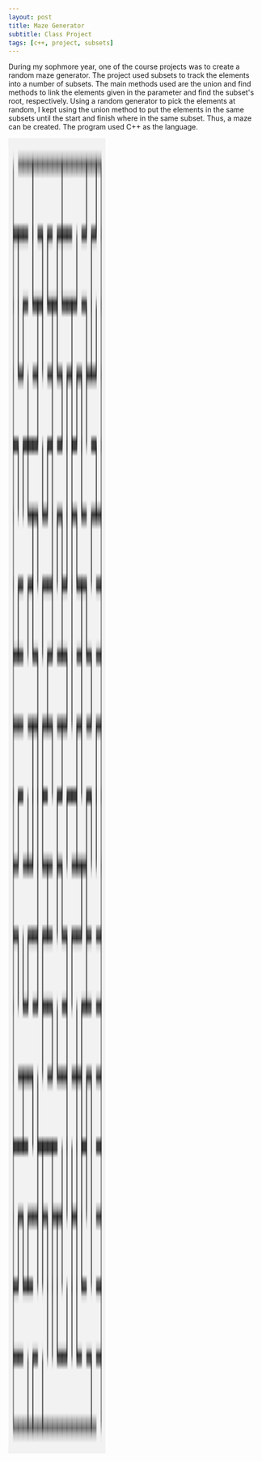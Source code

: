 ```yaml
---
layout: post
title: Maze Generator
subtitle: Class Project
tags: [c++, project, subsets]
---
```



During my sophmore year, one of the course projects was to create a random maze generator. The project used subsets to track the elements into a number of subsets. The main methods used are the union and find methods to link the elements given in the parameter and find the subset's root, respectively. Using a random generator to pick the elements at random, I kept using the union method to put the elements in the same subsets until the start and finish where in the same subset. Thus, a maze can be created. The program used C++ as the language. 

<img src="/assets/img/mazeImage.png" alt="Picture of a Mass" style="width: 20vw; height: 65vh; margin: auto;"/>
